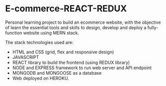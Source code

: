 # E-commerce-REACT-REDUX

Personal learning project to build an ecommerce website, with the objective of learn the essential tools and skills to design, develop and deploy a fully-function website using MERN stack.

The stack technologies used are: 
- HTML and CSS (grid, flex and responsive design)
- JAVASCRIPT
- REACT library to build the frontend (using REDUX library)
- NODE and EXPRESS framework to run web server and API endpoint
- MONGODB and MONGOOSE as a database
- Web deployed on HEROKU.
